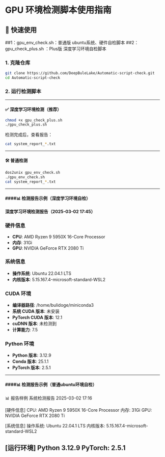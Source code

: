 # GPU 环境检测脚本使用指南

## 🚀 快速使用
##1：gpu_env_check.sh：普通版 ubuntu系统、硬件自检脚本
##2：gpu_check_plus.sh ：Plus版 深度学习环境自检脚本
### 1. 克隆仓库
```bash
git clone https://github.com/DeepBuleLake/Automatic-script-check.git
cd Automatic-script-check
```

### 2. 运行检测脚本
----------------------------------------------------------------------------------------------------------------------------------
#### ✅ 深度学习环境检测（推荐）
```bash
chmod +x gpu_check_plus.sh
./gpu_check_plus.sh
```
检测完成后，查看报告：
```bash
cat system_report_*.txt
```
----------------------------------------------------------------------------------------------------------------------------------
#### 🛠 普通检测
```bash
dos2unix gpu_env_check.sh
./gpu_env_check.sh
cat system_report_*.txt
```
----------------------------------------------------------------------------------------------------------------------------------

#### ####📊 检测报告示例（深度学习环境自检）
**深度学习环境检测报告（2025-03-02 17:45）**

### 硬件信息
- **CPU**: AMD Ryzen 9 5950X 16-Core Processor
- **内存**: 31Gi
- **GPU**: NVIDIA GeForce RTX 2080 Ti

### 系统信息
- **操作系统**: Ubuntu 22.04.1 LTS
- **内核版本**: 5.15.167.4-microsoft-standard-WSL2

### CUDA 环境
- **编译器路径**: /home/bulidoge/miniconda3
- **系统 CUDA 版本**: 未安装
- **PyTorch CUDA 版本**: 12.1
- **cuDNN 版本**: 未检测到
- **计算能力**: 7.5

### Python 环境
- **Python 版本**: 3.12.9
- **Conda 版本**: 25.1.1
- **PyTorch 版本**: 2.5.1
----------------------------------------------------------------------------------------------------------------------------------

#### ####📊 检测报告示例（普通ubuntu环境自检）
📊 报告样例
系统检测报告 2025-03-02 17:16

[硬件信息]
CPU: AMD Ryzen 9 5950X 16-Core Processor
内存: 31Gi
GPU: NVIDIA GeForce RTX 2080 Ti

[系统信息]
操作系统: Ubuntu 22.04.1 LTS
内核版本: 5.15.167.4-microsoft-standard-WSL2

[运行环境]
Python 3.12.9
PyTorch: 2.5.1
----------------------------------------------------------------------------------------------------------------------------------

